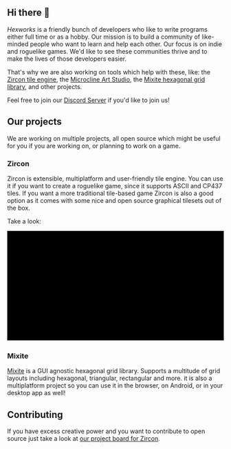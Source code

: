 ## Hi there 👋

<p>
    <em>Hexworks</em> is a friendly bunch of developers who like to write programs either full time or as a hobby.
    Our mission is to build a community of like-minded people who want to learn and help each other. Our focus is
    on indie and roguelike games. We'd like to see these communities thrive and to make the lives of those developers easier.
</p>
<p>
    That's why we are also working on tools which help with these, like:
    the <a href="https://hexworks.org/projects/zircon/">Zircon tile engine</a>,
    the <a href="https://github.com/Hexworks/microcline">Microcline Art Studio</a>,
    the <a href="https://github.com/Hexworks/mixite">Mixite hexagonal grid library</a>,
    and other projects.
</p>
<p>
    Feel free to join our <a href="https://discord.com/invite/vSNgvBh">Discord Server</a> if you'd like to join us!
</p>
    
<h2>Our projects</h2>

  <p>
        We are working on multiple projects, all open source which might be useful for you
        if you are working on, or planning to work on a game.
    </p>

  <h3>Zircon</h3>

<p>
  Zircon is extensible, multiplatform and user-friendly tile engine. You can use it
  if you want to create a roguelike game, since it supports ASCII and CP437 tiles.
  If you want a more traditional tile-based game Zircon is also a good option as it
  comes with some nice and open source graphical tilesets out of the box.

  Take a look:

  <img src="https://github.com/Hexworks/hexworks-site/blob/master/assets/img/zircon_full_example.gif" alt="Zircon full example"/>
</p>

  <h3>Mixite</h3>

  <p>
        <a href="https://github.com/Hexworks/mixite">Mixite</a> is a GUI agnostic hexagonal grid
        library. Supports a multitude of grid layouts including hexagonal, triangular, rectangular
        and more. it is also a multiplatform project so you can use it in the browser, on
        Android, or in your desktop app as well!
    </p>

   <h2>Contributing</h2>

  <p>
        If you have excess creative power and you want to contribute to open source just
        take a look at <a href="https://github.com/Hexworks/zircon/projects/2">our project board for Zircon</a>.
    </p>
